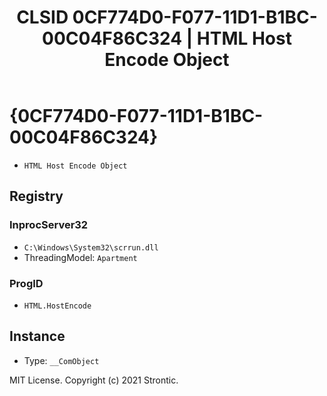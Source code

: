 ﻿---
title: "CLSID 0CF774D0-F077-11D1-B1BC-00C04F86C324 | HTML Host Encode Object"
excerpt: What is COM-Object CLSID 0CF774D0-F077-11D1-B1BC-00C04F86C324?
---

# {0CF774D0-F077-11D1-B1BC-00C04F86C324}

* `HTML Host Encode Object`

## Registry


### InprocServer32

* `C:\Windows\System32\scrrun.dll`
* ThreadingModel: `Apartment`

### ProgID

* `HTML.HostEncode`

## Instance

* Type: `__ComObject`

MIT License. Copyright (c) 2021 Strontic.


